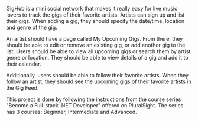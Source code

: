 GigHub is a mini social network that makes it really easy for live music lovers to track the gigs of their favorite artists. Artists can sign up and list their gigs. When adding a gig, they should specify the date/time, location and genre of the gig.

An artist should have a page called My Upcoming Gigs. From there, they should be able to edit or remove an existing gig, or add another gig to the list. Users should be able to view all upcoming gigs or search them by artist, genre or location. They should be able to view details of a gig and add it to their calendar.

Additionally, users should be able to follow their favorite artists. When they follow an artist, they should see the upcoming gigs of their favorite artists in the Gig Feed.

This project is done by following the instructions from the course series "Become a Full-stack .NET Developer" offered on PluralSight. The series has 3 courses: Beginner, Intermediate and Advanced.
